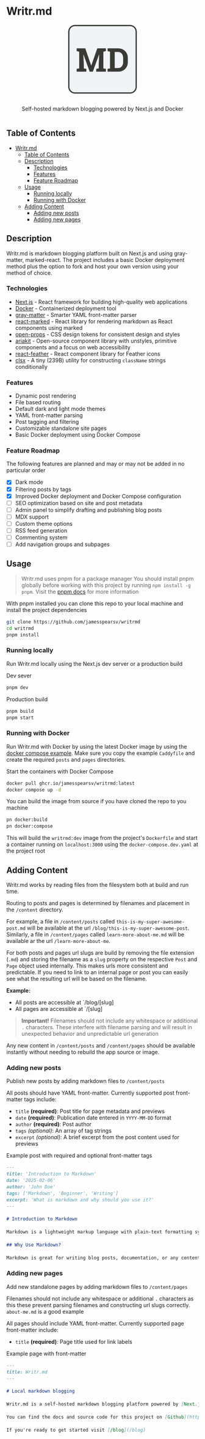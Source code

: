 # Writr.md

<div align="center" style="display:flex;flex-direction:column;justify-content:center;align-items:center;">
    <img src='./public/writrmd-logo.svg' alt='Writr.md logo' width='180' height='180'/>
    </br>
    <p>Self-hosted markdown blogging powered by Next.js and Docker
    </p>
</div>

## Table of Contents

- [Writr.md](#writrmd)
  - [Table of Contents](#table-of-contents)
  - [Description](#description)
    - [Technologies](#technologies)
    - [Features](#features)
    - [Feature Roadmap](#feature-roadmap)
  - [Usage](#usage)
    - [Running locally](#running-locally)
    - [Running with Docker](#running-with-docker)
  - [Adding Content](#adding-content)
    - [Adding new posts](#adding-new-posts)
    - [Adding new pages](#adding-new-pages)

## Description

Writr.md is markdown blogging platform built on Next.js and using gray-matter, marked-react. The project includes a basic Docker deployment method plus the option to fork and host your own version using your method of choice.

### Technologies

- [Next.js](https://nextjs.org/) - React framework for building high-quality web applications
- [Docker](https://www.docker.com/) - Containerized deployment tool
- [gray-matter](https://github.com/jonschlinkert/gray-matter) - Smarter YAML front-matter parser
- [react-marked](https://github.com/sibiraj-s/marked-react) - React library for rendering markdown as React components using marked
- [open-props](https://open-props.style/) - CSS design tokens for consistent design and styles
- [ariakit](https://ariakit.org/) - Open-source component library with unstyles, primitive components and a focus on web accessibility
- [react-feather](https://github.com/feathericons/react-feather) - React component library for Feather icons
- [clsx](https://github.com/lukeed/clsx) - A tiny (239B) utility for constructing `className` strings conditionally

### Features

- Dynamic post rendering
- File based routing
- Default dark and light mode themes
- YAML front-matter parsing
- Post tagging and filtering
- Customizable standalone site pages
- Basic Docker deployment using Docker Compose

### Feature Roadmap

The following features are planned and may or may not be added in no particular order

- [x] Dark mode
- [x] Filtering posts by tags
- [x] Improved Docker deployment and Docker Compose configuration
- [ ] SEO optimization based on site and post metadata
- [ ] Admin panel to simplify drafting and publishing blog posts
- [ ] MDX support
- [ ] Custom theme options
- [ ] RSS feed generation
- [ ] Commenting system
- [ ] Add navigation groups and subpages

## Usage

> Writr.md uses pnpm for a package manager
> You should install pnpm globally before working with this project by running `npm install -g pnpm`. Visit the [pnpm docs](https://pnpm.io/) for more information

With pnpm installed you can clone this repo to your local machine and install the project dependencies

```bash
git clone https://github.com/jamesspearsv/writrmd
cd writrmd
pnpm install
```

### Running locally

Run Writr.md locally using the Next.js dev server or a production build

Dev sever

```bash
pnpm dev
```

Production build

```bash
pnpm build
pnpm start
```

### Running with Docker

Run Writr.md with Docker by using the latest Docker image by using the [docker compose example](https://github.com/jamesspearsv/writrmd/blob/main/docker-example/docker-compose.yaml). Make sure you copy the example `Caddyfile` and create the required `posts` and `pages` directories.

Start the containers with Docker Compose

```bash
docker pull ghcr.io/jamesspearsv/writrmd:latest
docker compose up -d
```

You can build the image from source if you have cloned the repo to you machine

```bash
pn docker:build
pn docker:compose
```

This will build the `writrmd:dev` image from the project's `Dockerfile` and start a container running on `localhost:3000` using the `docker-compose.dev.yaml` at the project root

## Adding Content

Writr.md works by reading files from the filesystem both at build and run time.

Routing to posts and pages is determined by filenames and placement in the `/content` directory.

For example, a file in `/content/posts` called `this-is-my-super-awesome-post.md` will be available at the url `/blog/this-is-my-super-awesome-post`. Similarly, a file in `/content/pages` called `learn-more-about-me.md` will be available ar the url `/learn-more-about-me`.

For both posts and pages url slugs are build by removing the file extension (`.md`) and storing the filename as a `slug` property on the respective `Post` and `Page` object used internally. This makes urls more consistent and predictable. If you need to link to an internal page or post you can easily see what the resulting url will be based on the filename.

**Example:**

- All posts are accessible at `/blog/[slug]
- All pages are accessible at `/[slug]

> **Important!** Filenames should not include any whitespace or additional `.` characters. These interfere with filename parsing and will result in unexpected behavior and unpredictable url generation

Any new content in `/content/posts` and `/content/pages` should be available instantly without needing to rebuild the app source or image.

### Adding new posts

Publish new posts by adding markdown files to `/content/posts`

All posts should have YAML front-matter. Currently supported post front-matter tags include:

- `title` **(required)**: Post title for page metadata and previews
- `date` **(required)**: Publication date entered in `YYYY-MM-DD` format
- `author` **(required)**: Post author
- `tags` _(optional)_: An array of tag strings
- `excerpt` _(optional)_: A brief excerpt from the post content used for previews

Example post with required and optional front-matter tags

```markdown
---
title: 'Introduction to Markdown'
date: '2025-02-06'
author: 'John Doe'
tags: ['Markdown', 'Beginner', 'Writing']
excerpt: 'What is markdown and why should you use it?'
---

# Introduction to Markdown

Markdown is a lightweight markup language with plain-text formatting syntax. It was created by John Gruber in 2004 with the goal of making it as readable as possible while still allowing it to be converted to valid HTML.

## Why Use Markdown?

Markdown is great for writing blog posts, documentation, or any content that needs to be converted into HTML. Its syntax is simple and intuitive, which makes it a favorite among developers, writers, and content creators alike.
```

### Adding new pages

Add new standalone pages by adding markdown files to `/content/pages`

Filenames should not include any whitespace or additional `.` characters as this these prevent parsing filenames and constructing url slugs correctly. `about-me.md` is a good example

All pages should include YAML front-matter. Currently supported page front-matter include:

- `title` **(required)**: Page title used for link labels

Example page with front-matter

```markdown
---
title: Writr.md
---

# Local markdown blogging

Writr.md is a self-hosted markdown blogging platform powered by [Next.js](https://nextjs.org), [open-props](https://open-props.style/), [marked-react](https://github.com/sibiraj-s/marked-react), [gray-matter](https://github.com/jonschlinkert/gray-matter) and [ariakit](https://ariakit.org/). Edit `/src/pages/index.md` to make changes to this page or add your first markdown post to `/src/posts`.

You can find the docs and source code for this project on [Github](https://github.com/jamesspearsv/writrmd)

If you're ready to get started visit [/blog](/blog)
```
